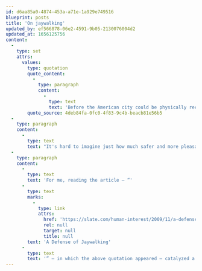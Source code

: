 ```yaml
---
id: d6aa85a0-4874-453a-a71e-1a929e749516
blueprint: posts
title: 'On jaywalking'
updated_by: ef566878-06e2-4591-9b05-2130076004d2
updated_at: 1656125756
content:
  -
    type: set
    attrs:
      values:
        type: quotation
        quote_content:
          -
            type: paragraph
            content:
              -
                type: text
                text: 'Before the American city could be physically reconstructed to accommodate automobiles, its streets had to be socially reconstructed as places where cars belong.'
        quote_source: 4deb84fa-0fc0-4f83-9c4b-beacb81e56b5
  -
    type: paragraph
    content:
      -
        type: text
        text: "It's hard to imagine just how much safer and more pleasant city streets could be for people walking if you take it for granted that most of the space in a street has to be for cars alone."
  -
    type: paragraph
    content:
      -
        type: text
        text: 'For me, reading the article – “'
      -
        type: text
        marks:
          -
            type: link
            attrs:
              href: 'https://slate.com/human-interest/2009/11/a-defense-of-jaywalking.html'
              rel: null
              target: null
              title: null
        text: 'A Defense of Jaywalking'
      -
        type: text
        text: '” – in which the above quotation appeared – catalyzed a shift in perspective: I learned not only that, before the 1920s or so, streets were public spaces where people could frolic as they pleased (and how could it have been otherwise?),—but also that the social change which allowed streets to become segregated into automobile and pedestrian rights-of-way was brought about – initially against widespread public opposition – mainly by the persistent lobbying and campaigning of automobile companies. It is to their advertising campaigns that we owe the word ‘jaywalk’: the car manufacturers successfully persuaded people that walking across the street, of all things, was dangerous and foolhardy.'
---
```

